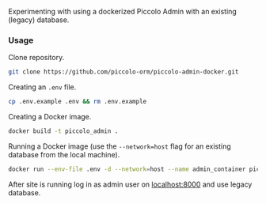 Experimenting with using a dockerized Piccolo Admin with an existing (legacy) database.

### Usage

Clone repository.

```bash
git clone https://github.com/piccolo-orm/piccolo-admin-docker.git
```

Creating an `.env` file.

```bash
cp .env.example .env && rm .env.example
```

Creating a Docker image.

```bash
docker build -t piccolo_admin .
```

Running a Docker image (use the `--network=host` flag for an existing database from the local machine).

```bash
docker run --env-file .env -d --network=host --name admin_container piccolo_admin
```

After site is running log in as admin user on [localhost:8000](http://localhost:8000/admin/) and use legacy database.